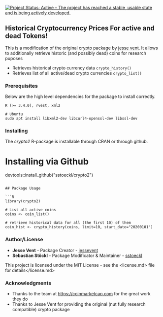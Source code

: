 [![Project Status: Active – The project has reached a stable, usable state and is being actively developed.](https://www.repostatus.org/badges/latest/active.svg)](https://www.repostatus.org/#active)



## Historical Cryptocurrency Prices For active and dead Tokens!

This is a modification of the original crypto package by [jesse vent](https://github.com/JesseVent/crypto). It allows to additionally retrieve historic (and possibly dead) coins for research puposes

- Retrieves historical crypto currency data `crypto_history()`
- Retrieves list of all active/dead crypto currencies `crypto_list()`

### Prerequisites

Below are the high level dependencies for the package to install correctly.

```
R (>= 3.4.0), rvest, xml2

# Ubuntu 
sudo apt install libxml2-dev libcurl4-openssl-dev libssl-dev
```

### Installing

The _crypto2_ R-package is installable through CRAN or through github.

# Installing via Github
devtools::install_github("sstoeckl/crypto2")
```

## Package Usage

```R
library(crypto2)

# List all active coins
coins <- coin_list()

# retrieve historical data for all (the first 10) of them
coin_hist <- crypto_history(coins, limit=10, start_date="20200101")

```

### Author/License

- **Jesse Vent** - Package Creator - [jessevent](https://github.com/jessevent)
- **Sebastian Stöckl** - Package Modificator & Maintainer - [sstoeckl](https://github.com/sstoeckl)

This project is licensed under the MIT License - see the
<license.md> file for details</license.md>

### Acknowledgments

- Thanks to the team at <https://coinmarketcap.com> for the great work they do
- Thanks to Jesse Vent for providing the original (nut fully research compatible) crypto package
